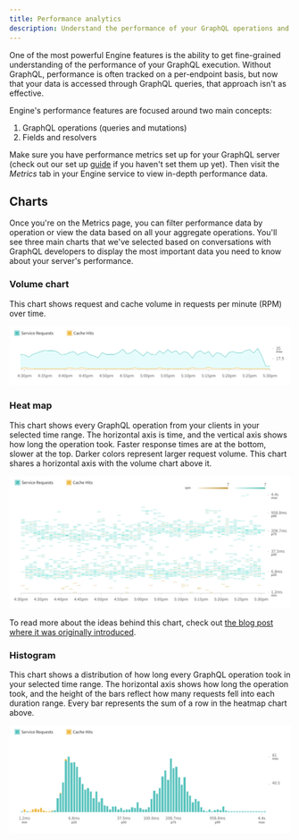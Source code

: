 ```yaml
---
title: Performance analytics
description: Understand the performance of your GraphQL operations and resolvers, and how it changes over time.
---
```


One of the most powerful Engine features is the ability to get fine-grained understanding of the performance of your GraphQL execution. Without GraphQL, performance is often tracked on a per-endpoint basis, but now that your data is accessed through GraphQL queries, that approach isn't as effective.

Engine's performance features are focused around two main concepts:

1.  GraphQL operations (queries and mutations)
2.  Fields and resolvers

Make sure you have performance metrics set up for your GraphQL server (check out our set up [guide](/docs/engine/setup-apollo-server.html) if you haven't set them up yet). Then visit the _Metrics_ tab in your Engine service to view in-depth performance data.

<h2 id="charts">Charts</h2>

Once you're on the Metrics page, you can filter performance data by operation or view the data based on all your aggregate operations. You'll see three main charts that we've selected based on conversations with GraphQL developers to display the most important data you need to know about your server's performance.

<h3 id="volume">Volume chart</h3>

This chart shows request and cache volume in requests per minute (RPM) over time.

![Volume chart](../img/volume.png)

<h3 id="heat-map">Heat map</h3>

This chart shows every GraphQL operation from your clients in your selected time range. The horizontal axis is time, and the vertical axis shows how long the operation took. Faster response times are at the bottom, slower at the top. Darker colors represent larger request volume. This chart shares a horizontal axis with the volume chart above it.

![Heat map](../img/heatmap.png)

To read more about the ideas behind this chart, check out [the blog post where it was originally introduced](https://dev-blog.apollodata.com/new-in-optics-trends-over-time-3665692de2c7).

<h3 id="histogram">Histogram</h3>

This chart shows a distribution of how long every GraphQL operation took in your selected time range. The horizontal axis shows how long the operation took, and the height of the bars reflect how many requests fell into each duration range. Every bar represents the sum of a row in the heatmap chart above.

![Histogram](../img/histogram.png)
